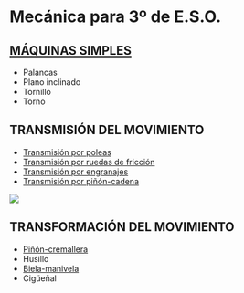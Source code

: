 # Mecánica para 3º de E.S.O.

## [MÁQUINAS SIMPLES](maquinassimples.md)
- Palancas
- Plano inclinado
- Tornillo
- Torno


## TRANSMISIÓN DEL MOVIMIENTO
- [Transmisión por poleas](poleas.md)
- [Transmisión por ruedas de fricción](ruedasf.md)
- [Transmisión por engranajes](engranajes.md)
- [Transmisión por piñón-cadena](pinoncad.md)

![](img/FichaTransmisiones.png)
## TRANSFORMACIÓN DEL MOVIMIENTO

- [Piñón-cremallera](pinoncrema.md)
- Husillo
- [Biela-manivela](bielamanivela.md)
- Cigüeñal
